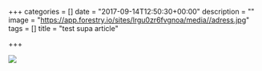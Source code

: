 +++
categories = []
date = "2017-09-14T12:50:30+00:00"
description = ""
image = "https://app.forestry.io/sites/lrgu0zr6fvgnoa/media//adress.jpg"
tags = []
title = "test supa article"

+++


![](/adress.jpg)

